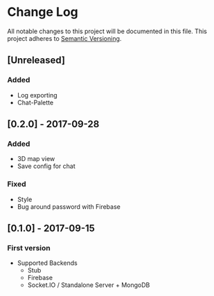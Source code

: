 # Change Log
All notable changes to this project will be documented in this file.
This project adheres to [Semantic Versioning](http://semver.org/).

## [Unreleased]
### Added
- Log exporting
- Chat-Palette

## [0.2.0] - 2017-09-28
### Added
- 3D map view
- Save config for chat
### Fixed
- Style
- Bug around password with Firebase

## [0.1.0] - 2017-09-15
### First version
- Supported Backends
  - Stub
  - Firebase
  - Socket.IO / Standalone Server + MongoDB
